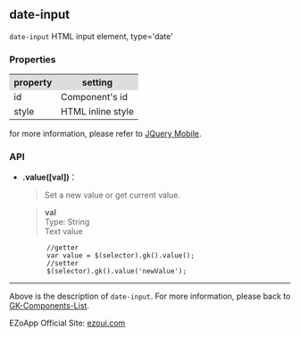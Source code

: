 ## date-input
`date-input` HTML input element, type='date' 

### Properties
<table>

<tr>
<th style="background:#ddd;">property</th>
<th style="background:#ddd;">setting</th>
</tr>

<tr>
<td>id</td>
<td>Component's id</td>
</tr>

<tr>
<td>style</td>
<td>HTML inline style</td>
</tr>

</table>

for more information, please refer to [JQuery Mobile](http://jquerymobile.com/).

### API

- **.value([val])**：  
  	> Set a new value or get current value.  

    > **val**  
    > Type: String  
    > Text value

            //getter            
            var value = $(selector).gk().value();
            //setter
            $(selector).gk().value('newValue');


----------
Above is the description of `date-input`. For more information, please back to [GK-Components-List](https://github.com/ezoapp/Learn-GK-Components).

EZoApp Official Site: [ezoui.com](http://ezoui.com/)  





